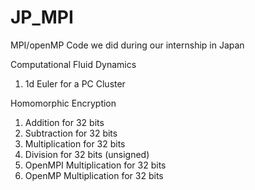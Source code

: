 # JP_MPI
MPI/openMP Code we did during our internship in Japan

Computational Fluid Dynamics 
1) 1d Euler for a PC Cluster

Homomorphic Encryption
1) Addition for 32 bits
2) Subtraction for 32 bits
3) Multiplication for 32 bits
4) Division for 32 bits (unsigned)
5) OpenMPI Multiplication for 32 bits
6) OpenMP Multiplication for 32 bits
